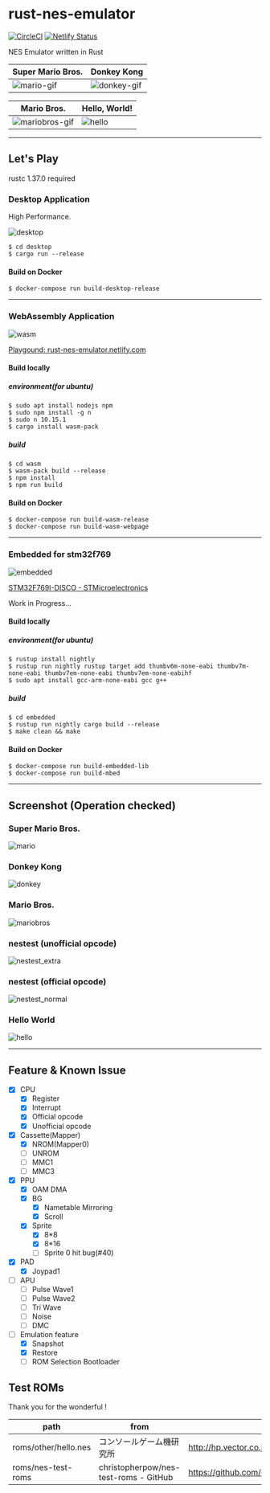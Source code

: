 # rust-nes-emulator

[![CircleCI](https://circleci.com/gh/kamiyaowl/rust-nes-emulator.svg?style=svg&circle-token=5863f12e124bd230551101e146947e7a49e5765f)](https://circleci.com/gh/kamiyaowl/rust-nes-emulator)
[![Netlify Status](https://api.netlify.com/api/v1/badges/7ae6eff9-8c7a-416a-bad7-3e78b00ad95b/deploy-status)](https://app.netlify.com/sites/rust-nes-emulator/deploys)


NES Emulator written in Rust

| Super Mario Bros. | Donkey Kong |
| - | - |
| ![mario-gif](https://user-images.githubusercontent.com/4300987/64512802-1bc8bd00-d322-11e9-8a70-26df62bb5ee1.gif) | ![donkey-gif](https://user-images.githubusercontent.com/4300987/64512801-1bc8bd00-d322-11e9-9e6c-0a149fb05c1b.gif) |

| Mario Bros. | Hello, World! |
| - | - |
| ![mariobros-gif](https://user-images.githubusercontent.com/4300987/64917495-06dda500-d7cc-11e9-9037-f5f8bd7de061.gif) | ![hello](https://raw.githubusercontent.com/kamiyaowl/rust-nes-emulator/master/screenshot/hello.bmp) |

---


## Let's Play

rustc 1.37.0 required

### Desktop Application

High Performance.

![desktop](https://github.com/kamiyaowl/rust-nes-emulator/blob/master/screenshot/desktop.PNG?raw=true)

```shell
$ cd desktop
$ cargo run --release
```

#### Build on Docker

```shell
$ docker-compose run build-desktop-release
```

---

### WebAssembly Application

![wasm](https://raw.githubusercontent.com/kamiyaowl/rust-nes-emulator/master/screenshot/wasm.PNG?raw=true)

[Playgound: rust-nes-emulator.netlify.com](https://rust-nes-emulator.netlify.com/)

#### Build locally

##### environment(for ubuntu)

```shell
$ sudo apt install nodejs npm
$ sudo npm install -g n
$ sudo n 10.15.1
$ cargo install wasm-pack
```

##### build

```shell
$ cd wasm
$ wasm-pack build --release
$ npm install
$ npm run build
```

#### Build on Docker

```shell
$ docker-compose run build-wasm-release
$ docker-compose run build-wasm-webpage
```


---

### Embedded for stm32f769

![embedded](https://raw.githubusercontent.com/kamiyaowl/rust-nes-emulator/master/screenshot/embedded.jpg)

[STM32F769I-DISCO - STMicroelectronics](https://www.st.com/ja/evaluation-tools/32f769idiscovery.html)

Work in Progress...

#### Build locally

##### environment(for ubuntu)

```shell
$ rustup install nightly
$ rustup run nightly rustup target add thumbv6m-none-eabi thumbv7m-none-eabi thumbv7em-none-eabi thumbv7em-none-eabihf
$ sudo apt install gcc-arm-none-eabi gcc g++
```

##### build

```shell
$ cd embedded
$ rustup run nightly cargo build --release
$ make clean && make
```

#### Build on Docker

```shell
$ docker-compose run build-embedded-lib
$ docker-compose run build-mbed
```

---

## Screenshot (Operation checked)

### Super Mario Bros.

![mario](https://raw.githubusercontent.com/kamiyaowl/rust-nes-emulator/master/screenshot/mario.bmp)


### Donkey Kong

![donkey](https://raw.githubusercontent.com/kamiyaowl/rust-nes-emulator/master/screenshot/donkey.bmp)

### Mario Bros.

![mariobros](https://raw.githubusercontent.com/kamiyaowl/rust-nes-emulator/master/screenshot/mariobros.bmp)

### nestest (unofficial opcode)

![nestest_extra](https://raw.githubusercontent.com/kamiyaowl/rust-nes-emulator/master/screenshot/nestest_extra.bmp)

### nestest (official opcode)

![nestest_normal](https://raw.githubusercontent.com/kamiyaowl/rust-nes-emulator/master/screenshot/nestest_normal.bmp)

### Hello World

![hello](https://raw.githubusercontent.com/kamiyaowl/rust-nes-emulator/master/screenshot/hello.bmp)

---

## Feature & Known Issue

- [x] CPU
  - [x] Register
  - [x] Interrupt
  - [x] Official opcode
  - [x] Unofficial opcode
- [x] Cassette(Mapper)
  - [x] NROM(Mapper0)
  - [ ] UNROM
  - [ ] MMC1
  - [ ] MMC3
- [x] PPU
  - [x] OAM DMA
  - [x] BG
    - [x] Nametable Mirroring
    - [x] Scroll
  - [x] Sprite
    - [x] 8*8
    - [x] 8*16
    - [ ] Sprite 0 hit bug(#40)
- [x] PAD
  - [x] Joypad1
- [ ] APU
  - [ ] Pulse Wave1
  - [ ] Pulse Wave2
  - [ ] Tri Wave
  - [ ] Noise
  - [ ] DMC
- [ ] Emulation feature
    - [x] Snapshot
    - [x] Restore
    - [ ] ROM Selection Bootloader
    
## Test ROMs

Thank you for the wonderful !

| path | from | url |
| ---- | ---- | --- |
| roms/other/hello.nes | コンソールゲーム機研究所 | http://hp.vector.co.jp/authors/VA042397/nes/sample.html |
| roms/nes-test-roms | christopherpow/nes-test-roms - GitHub | https://github.com/christopherpow/nes-test-roms |
